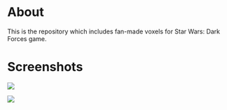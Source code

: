 # About
This is the repository which includes fan-made voxels for Star Wars: Dark Forces game.


# Screenshots
![](https://imgur.com/bxObMsz.png)

![](https://imgur.com/64XRSV4.png)
